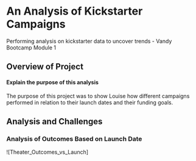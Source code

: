 # An Analysis of Kickstarter Campaigns
Performing analysis on kickstarter data to uncover trends - Vandy Bootcamp Module 1

## Overview of Project
#### Explain the purpose of this analysis
The purpose of this project was to show Louise how different campaigns performed in relation to their launch dates and their funding goals.

## Analysis and Challenges
### Analysis of Outcomes Based on Launch Date
![Theater_Outcomes_vs_Launch]
